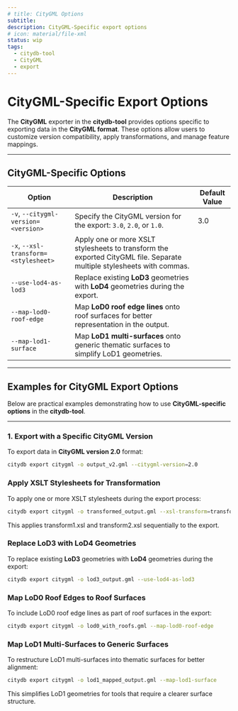 ```yaml
---
# title: CityGML Options
subtitle:
description: CityGML-Specific export options
# icon: material/file-xml
status: wip
tags:
  - citydb-tool
  - CityGML
  - export
---
```


# CityGML-Specific Export Options

The **CityGML** exporter in the **citydb-tool** provides options specific to exporting data in the **CityGML format**. These options allow users to customize version compatibility, apply transformations, and manage feature mappings.

---

## CityGML-Specific Options

| Option                                | Description                                                                                          | Default Value |
|---------------------------------------|------------------------------------------------------------------------------------------------------|---------------|
| `-v`, `--citygml-version=<version>`   | Specify the CityGML version for the export: `3.0`, `2.0`, or `1.0`.                                  | 3.0           |
| `-x`, `--xsl-transform=<stylesheet>`  | Apply one or more XSLT stylesheets to transform the exported CityGML file. Separate multiple stylesheets with commas. |               |
| `--use-lod4-as-lod3`                  | Replace existing **LoD3** geometries with **LoD4** geometries during the export.                     |               |
| `--map-lod0-roof-edge`                | Map **LoD0 roof edge lines** onto roof surfaces for better representation in the output.             |               |
| `--map-lod1-surface`                  | Map **LoD1 multi-surfaces** onto generic thematic surfaces to simplify LoD1 geometries.              |               |

---

## Examples for CityGML Export Options

Below are practical examples demonstrating how to use **CityGML-specific options** in the **citydb-tool**.

---

### 1. Export with a Specific CityGML Version

To export data in **CityGML version 2.0** format:

```bash
citydb export citygml -o output_v2.gml --citygml-version=2.0
```

### Apply XSLT Stylesheets for Transformation

To apply one or more XSLT stylesheets during the export process:

```bash
citydb export citygml -o transformed_output.gml --xsl-transform=transform1.xsl,transform2.xsl
```

This applies transform1.xsl and transform2.xsl sequentially to the export.

### Replace LoD3 with LoD4 Geometries

To replace existing **LoD3** geometries with **LoD4** geometries during the export:

```bash
citydb export citygml -o lod3_output.gml --use-lod4-as-lod3
```

### Map LoD0 Roof Edges to Roof Surfaces

To include LoD0 roof edge lines as part of roof surfaces in the export:

```bash
citydb export citygml -o lod0_with_roofs.gml --map-lod0-roof-edge
```

### Map LoD1 Multi-Surfaces to Generic Surfaces

To restructure LoD1 multi-surfaces into thematic surfaces for better alignment:

```bash
citydb export citygml -o lod1_mapped_output.gml --map-lod1-surface
```

This simplifies LoD1 geometries for tools that require a clearer surface structure.
